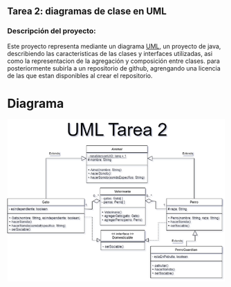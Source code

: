 ## Tarea 2: diagramas de clase en UML

### Descripción del proyecto:

Este proyecto representa mediante un diagrama [UML](https://www.lucidchart.com/pages/es/que-es-el-lenguaje-unificado-de-modelado-uml), un proyecto de java, describiendo las caracteristicas de las clases y interfaces utilizadas, asi como la representacion de la agregación y composición entre clases. para posteriormente subirla a un repositorio de github, agrengando una licencia de las que estan disponibles al crear el repositorio.

# Diagrama

![Diagrama UML](diagrama.png)